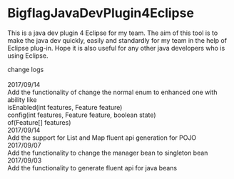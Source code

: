 # BigflagJavaDevPlugin4Eclipse
This is a java dev plugin 4 Eclipse for my team. The aim of this tool is to make the java dev quickly, easily and standardly for my team in the help of Eclipse plug-in. Hope it is also useful for any other java developers who is using Eclipse.

change logs<br>
<br>
2017/09/14<br>
Add the functionality of change the normal enum to enhanced one with ability like
<br>isEnabled(int features, Feature feature)
<br>config(int features, Feature feature, boolean state)
<br>of(Feature[] features)
<br>
2017/09/14<br>
Add the support for List and Map fluent api generation for POJO
<br>
2017/09/07<br>
Add the functionality to change the manager bean to singleton bean
<br>
2017/09/03<br>
Add the functionality to generate fluent api for java beans
